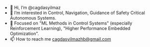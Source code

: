 - 👋 Hi, I’m @cagdasyilmaz
- 👀 I’m interested in Control, Navigation, Guidance of Safety Critical Autonomous Systems. 
- 🌱 Focused on  "ML Methods in Control Systems" (especially Reinforcement Learning), "Higher Performance Embedded Optimization". 
- 📫 How to reach me cagdasyilmazhb@gmail.com

<!---
cagdasyilmaz/cagdasyilmaz is a ✨ special ✨ repository because its `README.md` (this file) appears on your GitHub profile.
You can click the Preview link to take a look at your changes.
--->
